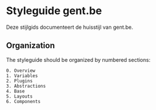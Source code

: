 # Styleguide gent.be

Deze stijlgids documenteert de huisstijl van gent.be.

## Organization

The styleguide should be organized by numbered sections:

    0. Overview
    1. Variables
    2. Plugins
    3. Abstractions
    4. Base
    5. Layouts
    6. Components
